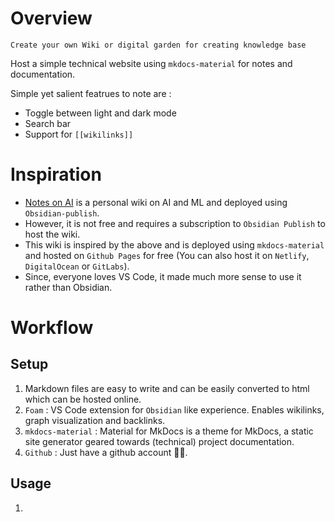 # Overview

```
Create your own Wiki or digital garden for creating knowledge base
```
Host a simple technical website using `mkdocs-material` for notes and documentation.

Simple yet salient featrues to note are :
- Toggle between light and dark mode
- Search bar
- Support for `[[wikilinks]]`

# Inspiration

- [Notes on AI](https://notesonai.com/Notes+on+AI) is a personal wiki on AI and ML and deployed using `Obsidian-publish`.
- However, it is not free and requires a subscription to `Obsidian Publish` to host the wiki.
- This wiki is inspired by the above and is deployed using `mkdocs-material` and hosted on `Github Pages` for free (You can also host it on `Netlify`, `DigitalOcean` or `GitLabs`).
- Since, everyone loves VS Code, it made much more sense to use it rather than Obsidian.

# Workflow

## Setup

1. Markdown files are easy to write and can be easily converted to html which can be hosted online.
2. `Foam` : VS Code extension for `Obsidian` like experience. Enables wikilinks, graph visualization and backlinks.
3. `mkdocs-material` : Material for MkDocs is a theme for MkDocs, a static site generator geared towards (technical) project documentation.
4. `Github` : Just have a github account 🤷‍♂️.

## Usage

1. 
